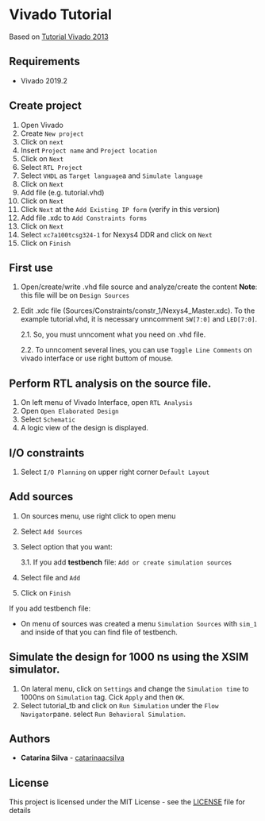 # Vivado Tutorial

Based on [Tutorial Vivado 2013](https://www.xilinx.com/support/documentation/university/Vivado-Teaching/HDL-Design/2013x/Nexys4/Verilog/docs-pdf/Vivado_tutorial.pdf)


## Requirements

- Vivado 2019.2

## Create project

1. Open Vivado
2. Create `New project`
3. Click on `next`
4. Insert `Project name` and `Project location`
5. Click on `Next`
6. Select `RTL Project`
7. Select `VHDL` as `Target language`a and `Simulate language`
8. Click on `Next`
9. Add file (e.g. tutorial.vhd)
10. Click on `Next`
11. Click `Next` at the `Add Existing IP form`   (verify in this version)
12. Add file .xdc to `Add Constraints forms`
13. Click on `Next`
14. Select `xc7a100tcsg324-1` for Nexys4 DDR and click on `Next`
15. Click on `Finish`

## First use

1. Open/create/write .vhd file source and analyze/create the content **Note**: this file will be on `Design Sources`
2. Edit .xdc file (Sources/Constraints/constr_1/Nexys4_Master.xdc). To the example tutorial.vhd, it is necessary unncomment `SW[7:0]` and `LED[7:0]`. 

    2.1. So, you must unncoment what you need on .vhd file. 

    2.2. To unncoment several lines, you can use `Toggle Line Comments` on vivado interface or use right buttom of mouse.

## Perform RTL analysis on the source file. 

1. On left menu of Vivado Interface, open `RTL Analysis`
2. Open `Open Elaborated Design`
3. Select `Schematic`
4. A logic view of the design is displayed. 

## I/O constraints  

1. Select `I/O Planning` on upper right corner `Default Layout`

## Add sources

1. On sources menu, use right click to open menu
2. Select `Add Sources`
3. Select option that you want:

    3.1. If you add **testbench** file: `Add or create simulation sources`
4. Select file and `Add`
5. Click on `Finish`

If you add testbench file:

- On menu of sources was created a menu `Simulation Sources` with `sim_1` and inside of that you can find file of testbench.

## Simulate the design for 1000 ns using the XSIM simulator.

1. On lateral menu, click on `Settings` and change the `Simulation time` to 1000ns on `Simulation` tag. Cick `Apply` and then `OK`.
2.  Select tutorial_tb and click on `Run Simulation` under the `Flow Navigator`pane. select `Run Behavioral Simulation`.

## Authors

* **Catarina Silva** - [catarinaacsilva](https://github.com/catarinaacsilva)

## License

This project is licensed under the MIT License - see the [LICENSE](LICENSE) file for details
